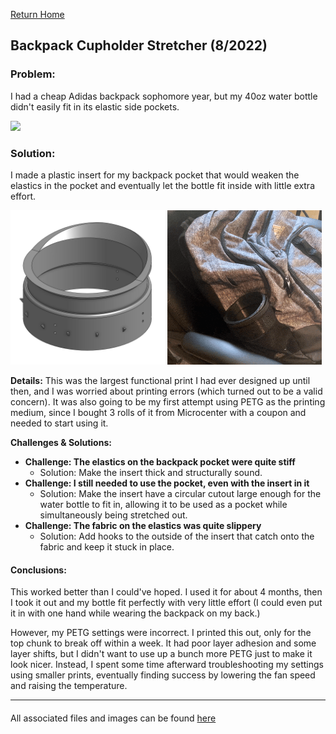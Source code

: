 [Return Home](../../README.md)

## Backpack Cupholder Stretcher (8/2022)

### Problem:
I had a cheap Adidas backpack sophomore year, but my 40oz water bottle didn't easily fit in its elastic side pockets.

<img src="picture1.gif" width="49%"> 

### Solution:
I made a plastic insert for my backpack pocket that would weaken the elastics in the pocket and eventually let the bottle fit inside with little extra effort.

<img src="picture2.jpg" width="49%"> <img src="picture3.gif" width="49%"> 

**Details:**
This was the largest functional print I had ever designed up until then, and I was worried about printing errors (which turned out to be a valid concern). It was also going to be my first attempt using PETG as the printing medium, since I bought 3 rolls of it from Microcenter with a coupon and needed to start using it.

**Challenges & Solutions:**
- **Challenge: The elastics on the backpack pocket were quite stiff** 
    - Solution: Make the insert thick and structurally sound.
- **Challenge: I still needed to use the pocket, even with the insert in it**
    - Solution: Make the insert have a circular cutout large enough for the water bottle to fit in, allowing it to be used as a pocket while simultaneously being stretched out.
- **Challenge: The fabric on the elastics was quite slippery** 
    - Solution: Add hooks to the outside of the insert that catch onto the fabric and keep it stuck in place.

#### Conclusions:
This worked better than I could've hoped. I used it for about 4 months, then I took it out and my bottle fit perfectly with very little effort (I could even put it in with one hand while wearing the backpack on my back.)

However, my PETG settings were incorrect. I printed this out, only for the top chunk to break off within a week. It had poor layer adhesion and some layer shifts, but I didn't want to use up a bunch more PETG just to make it look nicer. Instead, I spent some time afterward troubleshooting my settings using smaller prints, eventually finding success by lowering the fan speed and raising the temperature.

---

####
All associated files and images can be found [here](./)
